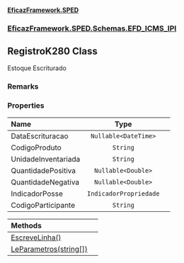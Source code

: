#### [EficazFramework.SPED](EficazFrameworkSPED.md 'EficazFramework SPED')
### [EficazFramework.SPED.Schemas.EFD_ICMS_IPI](EficazFramework.SPED.Schemas.EFD_ICMS_IPI.md 'EficazFramework.SPED.Schemas.EFD_ICMS_IPI')

## RegistroK280 Class

Estoque Escriturado

### Remarks
### Properties

| Name | Type | |
| :--- | :---: | :--- |
| DataEscrituracao | `Nullable<DateTime>` |  |
| CodigoProduto | `String` |  |
| UnidadeInventariada | `String` |  |
| QuantidadePositiva | `Nullable<Double>` |  |
| QuantidadeNegativa | `Nullable<Double>` |  |
| IndicadorPosse | `IndicadorPropriedade` |  |
| CodigoParticipante | `String` |  |

| Methods | |
| :--- | :--- |
| [EscreveLinha()](EficazFramework.SPED.Schemas.EFD_ICMS_IPI/RegistroK280/EscreveLinha().md 'EficazFramework.SPED.Schemas.EFD_ICMS_IPI.RegistroK280.EscreveLinha()') | |
| [LeParametros(string[])](EficazFramework.SPED.Schemas.EFD_ICMS_IPI/RegistroK280/LeParametros(string[]).md 'EficazFramework.SPED.Schemas.EFD_ICMS_IPI.RegistroK280.LeParametros(string[])') | |
